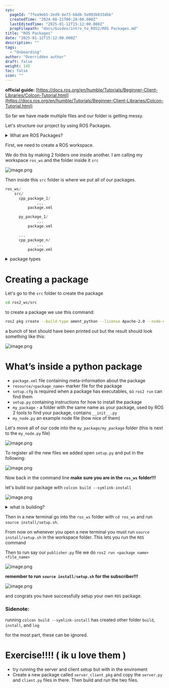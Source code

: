 ```yaml
---
sys:
  pageId: "7fea9eb5-2ed9-4e73-b6d6-5e093b833dbb"
  createdTime: "2024-08-21T00:28:00.000Z"
  lastEditedTime: "2025-01-12T15:12:00.000Z"
  propFilepath: "docs/Guides/intro_to_ROS2/ROS Packages.md"
title: "ROS Packages"
date: "2025-01-12T15:12:00.000Z"
description: ""
tags:
  - "Onboarding"
author: "Overridden author"
draft: false
weight: 145
toc: false
icon: ""
---
```


**official guide:** [https://docs.ros.org/en/humble/Tutorials/Beginner-Client-Libraries/Colcon-Tutorial.html](https://docs.ros.org/en/humble/Tutorials/Beginner-Client-Libraries/Colcon-Tutorial.html)

So far we have made multiple files and our folder is getting messy.

Let's structure our project by using ROS Packages.

<details>

<summary>What are ROS Packages?</summary>

ROS Packages are, as the name implies, packages of code that are highly sharable between ROS developers.

They consist of a folder, `package.xml` file, and source code

```python
      cpp_package_1/
		      ... imagine much code files here ..
          package.xml
```

</details>

First, we need to create a ROS workspace.

We do this by making 2 folders one inside another. I am calling my workspace `ros_ws` and the folder inside it `src`

![image.png](https://prod-files-secure.s3.us-west-2.amazonaws.com/d518164a-d88e-44d1-a4ee-3adb3bd8bce0/70706947-fd18-4537-a67b-e12946812d31/image.png?X-Amz-Algorithm=AWS4-HMAC-SHA256&X-Amz-Content-Sha256=UNSIGNED-PAYLOAD&X-Amz-Credential=ASIAZI2LB46643Y4ZNA6%2F20250424%2Fus-west-2%2Fs3%2Faws4_request&X-Amz-Date=20250424T090920Z&X-Amz-Expires=3600&X-Amz-Security-Token=IQoJb3JpZ2luX2VjEHkaCXVzLXdlc3QtMiJHMEUCIQDF27UYlGSWtn2sxXqFUzdE0EWufyISzdQeEqp9U%2BrwiwIgXhoZxaE9AyrHPfMoTzcSsC%2BXfSRNwrcucAaNa0SHoiAq%2FwMIERAAGgw2Mzc0MjMxODM4MDUiDL%2Ber7W4b%2BeOLgMuWCrcAySoEsBU8yQiSJ%2Bsw%2FPP9oVuA8SLDCGrQI0gk%2FICwfHB4KGGJsImiUTNxSrQ1iR1CUzgic%2BYhVRQAwAoqJYq2HN%2FGWNoAYZ1sLsnL3zfsIlPv42Q7CayYNY2WCHJjpkqTdDfWiZ9Pz%2ByJan2mJVJv%2ByzMKYRzhqcMN8lSTqCetBqKpqWgw9Zq4LgrHxCilAQDxjxhnQYxu5XLv%2FEQ%2F3Tb5N28xHTXxYygCg5Tov2jOvx40prZGSWKPE%2BGc7QX7s78Qjqj2FpbasiHxw%2BsYvg8seJ3zIpQQvDtdAPqLhFwuADEhBkQY%2FHR4hcvBFUgBCWQlZdY2dkObt1S3b6ypwL2KQYxsYLOPmW1vbVDuHK%2FWIUaanOnp8Qs%2F4l8wHCnJcFUDU%2BY9%2BPxU7uqJ3h%2BVRL32q2qZnWLAkTDwGQZaUFEr4W46KVObtseOwbGhqOoPK%2B6ti47zcIuQ5rTRFK%2Bq4oODkNwd54QZMP9lqqkX%2BT8TDEr5tDjbpWCbw3qch1CYbws%2B5LvXV9RnqKSvQ%2B3zBO0eoAawbtwt5pgWR8unPZvz8KLTdVRyF6KS1JvWIOVLBTCqdZ16aP5y1DHUUCb34GQw%2B4YMmunDLHer9BSAKhSW9V4P3lbg5%2BJ4TvNbfFMLvop8AGOqUBJqlPa8DJGZUWfMaxWYIbY37VN05xCCJTCaZfRKYnARRu8d2czGJ2BmquW2LoCS7%2FYgGNDhme42n%2Ffzqs7tOLR1D5R91ztM1WpDjX2Qd4Bj6Pa0Rng1nQF44Yo2JK0upjFdVWoHLNFFejmAQ4OGYrBChpSqRT9rbP8V46juS1rC0RDcoRc7tpNCQmta2FvDHXRFzYUEv641mK4pzLszfv%2Bcm0lH43&X-Amz-Signature=0a590abb023dd4891a195ea7f6ee42c94463a11613fb2211e3d7defbee69c98c&X-Amz-SignedHeaders=host&x-id=GetObject)

Then inside this `src` folder is where we put all of our packages.

```python
ros_ws/
    src/
      cpp_package_1/
		      ...
          package.xml

      py_package_1/
		      ...
          package.xml

      ...
      cpp_package_n/
		      ...
          package.xml

```

<details>

<summary>package types</summary>

packages can be either `C++` or python.

the intern file structure is different for each but for this guide we will stick to creating python packages

</details>

# Creating a package

Let's go to the `src` folder to create the package

```bash
cd ros2_ws/src
```

to create a package we use this command:

```bash
ros2 pkg create --build-type ament_python --license Apache-2.0 --node-name my_node my_package
```

a bunch of text should have been printed out but the result should look something like this:

![image.png](https://prod-files-secure.s3.us-west-2.amazonaws.com/d518164a-d88e-44d1-a4ee-3adb3bd8bce0/e6cf1e3f-8512-4a3e-b131-079f800bf3e8/image.png?X-Amz-Algorithm=AWS4-HMAC-SHA256&X-Amz-Content-Sha256=UNSIGNED-PAYLOAD&X-Amz-Credential=ASIAZI2LB46643Y4ZNA6%2F20250424%2Fus-west-2%2Fs3%2Faws4_request&X-Amz-Date=20250424T090920Z&X-Amz-Expires=3600&X-Amz-Security-Token=IQoJb3JpZ2luX2VjEHkaCXVzLXdlc3QtMiJHMEUCIQDF27UYlGSWtn2sxXqFUzdE0EWufyISzdQeEqp9U%2BrwiwIgXhoZxaE9AyrHPfMoTzcSsC%2BXfSRNwrcucAaNa0SHoiAq%2FwMIERAAGgw2Mzc0MjMxODM4MDUiDL%2Ber7W4b%2BeOLgMuWCrcAySoEsBU8yQiSJ%2Bsw%2FPP9oVuA8SLDCGrQI0gk%2FICwfHB4KGGJsImiUTNxSrQ1iR1CUzgic%2BYhVRQAwAoqJYq2HN%2FGWNoAYZ1sLsnL3zfsIlPv42Q7CayYNY2WCHJjpkqTdDfWiZ9Pz%2ByJan2mJVJv%2ByzMKYRzhqcMN8lSTqCetBqKpqWgw9Zq4LgrHxCilAQDxjxhnQYxu5XLv%2FEQ%2F3Tb5N28xHTXxYygCg5Tov2jOvx40prZGSWKPE%2BGc7QX7s78Qjqj2FpbasiHxw%2BsYvg8seJ3zIpQQvDtdAPqLhFwuADEhBkQY%2FHR4hcvBFUgBCWQlZdY2dkObt1S3b6ypwL2KQYxsYLOPmW1vbVDuHK%2FWIUaanOnp8Qs%2F4l8wHCnJcFUDU%2BY9%2BPxU7uqJ3h%2BVRL32q2qZnWLAkTDwGQZaUFEr4W46KVObtseOwbGhqOoPK%2B6ti47zcIuQ5rTRFK%2Bq4oODkNwd54QZMP9lqqkX%2BT8TDEr5tDjbpWCbw3qch1CYbws%2B5LvXV9RnqKSvQ%2B3zBO0eoAawbtwt5pgWR8unPZvz8KLTdVRyF6KS1JvWIOVLBTCqdZ16aP5y1DHUUCb34GQw%2B4YMmunDLHer9BSAKhSW9V4P3lbg5%2BJ4TvNbfFMLvop8AGOqUBJqlPa8DJGZUWfMaxWYIbY37VN05xCCJTCaZfRKYnARRu8d2czGJ2BmquW2LoCS7%2FYgGNDhme42n%2Ffzqs7tOLR1D5R91ztM1WpDjX2Qd4Bj6Pa0Rng1nQF44Yo2JK0upjFdVWoHLNFFejmAQ4OGYrBChpSqRT9rbP8V46juS1rC0RDcoRc7tpNCQmta2FvDHXRFzYUEv641mK4pzLszfv%2Bcm0lH43&X-Amz-Signature=38efc1dfc4fe88a71eeef0001939f620ec9b8c7467f63f98f3b8755931031221&X-Amz-SignedHeaders=host&x-id=GetObject)

# What’s inside a python package

- `package.xml` file containing meta-information about the package
- `resource/<package_name>` marker file for the package
- `setup.cfg` is required when a package has executables, so `ros2 run` can find them
- `setup.py` containing instructions for how to install the package
- `my_package` - a folder with the same name as your package, used by ROS 2 tools to find your package, contains `__init__.py`
- `my_node.py` an example node file (how nice of them)

Let's move all of our code into the `my_package/my_package` folder (this is next to the `my_node.py` file)

![image.png](https://prod-files-secure.s3.us-west-2.amazonaws.com/d518164a-d88e-44d1-a4ee-3adb3bd8bce0/9ce58f11-0da9-4d3e-b86d-506a9685d378/image.png?X-Amz-Algorithm=AWS4-HMAC-SHA256&X-Amz-Content-Sha256=UNSIGNED-PAYLOAD&X-Amz-Credential=ASIAZI2LB46643Y4ZNA6%2F20250424%2Fus-west-2%2Fs3%2Faws4_request&X-Amz-Date=20250424T090920Z&X-Amz-Expires=3600&X-Amz-Security-Token=IQoJb3JpZ2luX2VjEHkaCXVzLXdlc3QtMiJHMEUCIQDF27UYlGSWtn2sxXqFUzdE0EWufyISzdQeEqp9U%2BrwiwIgXhoZxaE9AyrHPfMoTzcSsC%2BXfSRNwrcucAaNa0SHoiAq%2FwMIERAAGgw2Mzc0MjMxODM4MDUiDL%2Ber7W4b%2BeOLgMuWCrcAySoEsBU8yQiSJ%2Bsw%2FPP9oVuA8SLDCGrQI0gk%2FICwfHB4KGGJsImiUTNxSrQ1iR1CUzgic%2BYhVRQAwAoqJYq2HN%2FGWNoAYZ1sLsnL3zfsIlPv42Q7CayYNY2WCHJjpkqTdDfWiZ9Pz%2ByJan2mJVJv%2ByzMKYRzhqcMN8lSTqCetBqKpqWgw9Zq4LgrHxCilAQDxjxhnQYxu5XLv%2FEQ%2F3Tb5N28xHTXxYygCg5Tov2jOvx40prZGSWKPE%2BGc7QX7s78Qjqj2FpbasiHxw%2BsYvg8seJ3zIpQQvDtdAPqLhFwuADEhBkQY%2FHR4hcvBFUgBCWQlZdY2dkObt1S3b6ypwL2KQYxsYLOPmW1vbVDuHK%2FWIUaanOnp8Qs%2F4l8wHCnJcFUDU%2BY9%2BPxU7uqJ3h%2BVRL32q2qZnWLAkTDwGQZaUFEr4W46KVObtseOwbGhqOoPK%2B6ti47zcIuQ5rTRFK%2Bq4oODkNwd54QZMP9lqqkX%2BT8TDEr5tDjbpWCbw3qch1CYbws%2B5LvXV9RnqKSvQ%2B3zBO0eoAawbtwt5pgWR8unPZvz8KLTdVRyF6KS1JvWIOVLBTCqdZ16aP5y1DHUUCb34GQw%2B4YMmunDLHer9BSAKhSW9V4P3lbg5%2BJ4TvNbfFMLvop8AGOqUBJqlPa8DJGZUWfMaxWYIbY37VN05xCCJTCaZfRKYnARRu8d2czGJ2BmquW2LoCS7%2FYgGNDhme42n%2Ffzqs7tOLR1D5R91ztM1WpDjX2Qd4Bj6Pa0Rng1nQF44Yo2JK0upjFdVWoHLNFFejmAQ4OGYrBChpSqRT9rbP8V46juS1rC0RDcoRc7tpNCQmta2FvDHXRFzYUEv641mK4pzLszfv%2Bcm0lH43&X-Amz-Signature=1a03285c4dc64026928f6abce3cf1a9061bd00fe8cc0d58ffeeb27e203bc2638&X-Amz-SignedHeaders=host&x-id=GetObject)

To register all the new files we added open `setup.py` and put in the following:

![image.png](https://prod-files-secure.s3.us-west-2.amazonaws.com/d518164a-d88e-44d1-a4ee-3adb3bd8bce0/1cd7c262-4cae-4496-9d75-c178537d24a2/image.png?X-Amz-Algorithm=AWS4-HMAC-SHA256&X-Amz-Content-Sha256=UNSIGNED-PAYLOAD&X-Amz-Credential=ASIAZI2LB46643Y4ZNA6%2F20250424%2Fus-west-2%2Fs3%2Faws4_request&X-Amz-Date=20250424T090920Z&X-Amz-Expires=3600&X-Amz-Security-Token=IQoJb3JpZ2luX2VjEHkaCXVzLXdlc3QtMiJHMEUCIQDF27UYlGSWtn2sxXqFUzdE0EWufyISzdQeEqp9U%2BrwiwIgXhoZxaE9AyrHPfMoTzcSsC%2BXfSRNwrcucAaNa0SHoiAq%2FwMIERAAGgw2Mzc0MjMxODM4MDUiDL%2Ber7W4b%2BeOLgMuWCrcAySoEsBU8yQiSJ%2Bsw%2FPP9oVuA8SLDCGrQI0gk%2FICwfHB4KGGJsImiUTNxSrQ1iR1CUzgic%2BYhVRQAwAoqJYq2HN%2FGWNoAYZ1sLsnL3zfsIlPv42Q7CayYNY2WCHJjpkqTdDfWiZ9Pz%2ByJan2mJVJv%2ByzMKYRzhqcMN8lSTqCetBqKpqWgw9Zq4LgrHxCilAQDxjxhnQYxu5XLv%2FEQ%2F3Tb5N28xHTXxYygCg5Tov2jOvx40prZGSWKPE%2BGc7QX7s78Qjqj2FpbasiHxw%2BsYvg8seJ3zIpQQvDtdAPqLhFwuADEhBkQY%2FHR4hcvBFUgBCWQlZdY2dkObt1S3b6ypwL2KQYxsYLOPmW1vbVDuHK%2FWIUaanOnp8Qs%2F4l8wHCnJcFUDU%2BY9%2BPxU7uqJ3h%2BVRL32q2qZnWLAkTDwGQZaUFEr4W46KVObtseOwbGhqOoPK%2B6ti47zcIuQ5rTRFK%2Bq4oODkNwd54QZMP9lqqkX%2BT8TDEr5tDjbpWCbw3qch1CYbws%2B5LvXV9RnqKSvQ%2B3zBO0eoAawbtwt5pgWR8unPZvz8KLTdVRyF6KS1JvWIOVLBTCqdZ16aP5y1DHUUCb34GQw%2B4YMmunDLHer9BSAKhSW9V4P3lbg5%2BJ4TvNbfFMLvop8AGOqUBJqlPa8DJGZUWfMaxWYIbY37VN05xCCJTCaZfRKYnARRu8d2czGJ2BmquW2LoCS7%2FYgGNDhme42n%2Ffzqs7tOLR1D5R91ztM1WpDjX2Qd4Bj6Pa0Rng1nQF44Yo2JK0upjFdVWoHLNFFejmAQ4OGYrBChpSqRT9rbP8V46juS1rC0RDcoRc7tpNCQmta2FvDHXRFzYUEv641mK4pzLszfv%2Bcm0lH43&X-Amz-Signature=2f04dd2e7bf577ac32ad90608408174acc763a77b6f7f4bac867936dbc355b3a&X-Amz-SignedHeaders=host&x-id=GetObject)

Now back in the command line **make sure you are in the** **`ros_ws`** **folder!!!**

let's build our package with `colcon build --symlink-install`

![image.png](https://prod-files-secure.s3.us-west-2.amazonaws.com/d518164a-d88e-44d1-a4ee-3adb3bd8bce0/2f2a0d27-b173-48fd-b189-5f5c0ce65619/image.png?X-Amz-Algorithm=AWS4-HMAC-SHA256&X-Amz-Content-Sha256=UNSIGNED-PAYLOAD&X-Amz-Credential=ASIAZI2LB46643Y4ZNA6%2F20250424%2Fus-west-2%2Fs3%2Faws4_request&X-Amz-Date=20250424T090920Z&X-Amz-Expires=3600&X-Amz-Security-Token=IQoJb3JpZ2luX2VjEHkaCXVzLXdlc3QtMiJHMEUCIQDF27UYlGSWtn2sxXqFUzdE0EWufyISzdQeEqp9U%2BrwiwIgXhoZxaE9AyrHPfMoTzcSsC%2BXfSRNwrcucAaNa0SHoiAq%2FwMIERAAGgw2Mzc0MjMxODM4MDUiDL%2Ber7W4b%2BeOLgMuWCrcAySoEsBU8yQiSJ%2Bsw%2FPP9oVuA8SLDCGrQI0gk%2FICwfHB4KGGJsImiUTNxSrQ1iR1CUzgic%2BYhVRQAwAoqJYq2HN%2FGWNoAYZ1sLsnL3zfsIlPv42Q7CayYNY2WCHJjpkqTdDfWiZ9Pz%2ByJan2mJVJv%2ByzMKYRzhqcMN8lSTqCetBqKpqWgw9Zq4LgrHxCilAQDxjxhnQYxu5XLv%2FEQ%2F3Tb5N28xHTXxYygCg5Tov2jOvx40prZGSWKPE%2BGc7QX7s78Qjqj2FpbasiHxw%2BsYvg8seJ3zIpQQvDtdAPqLhFwuADEhBkQY%2FHR4hcvBFUgBCWQlZdY2dkObt1S3b6ypwL2KQYxsYLOPmW1vbVDuHK%2FWIUaanOnp8Qs%2F4l8wHCnJcFUDU%2BY9%2BPxU7uqJ3h%2BVRL32q2qZnWLAkTDwGQZaUFEr4W46KVObtseOwbGhqOoPK%2B6ti47zcIuQ5rTRFK%2Bq4oODkNwd54QZMP9lqqkX%2BT8TDEr5tDjbpWCbw3qch1CYbws%2B5LvXV9RnqKSvQ%2B3zBO0eoAawbtwt5pgWR8unPZvz8KLTdVRyF6KS1JvWIOVLBTCqdZ16aP5y1DHUUCb34GQw%2B4YMmunDLHer9BSAKhSW9V4P3lbg5%2BJ4TvNbfFMLvop8AGOqUBJqlPa8DJGZUWfMaxWYIbY37VN05xCCJTCaZfRKYnARRu8d2czGJ2BmquW2LoCS7%2FYgGNDhme42n%2Ffzqs7tOLR1D5R91ztM1WpDjX2Qd4Bj6Pa0Rng1nQF44Yo2JK0upjFdVWoHLNFFejmAQ4OGYrBChpSqRT9rbP8V46juS1rC0RDcoRc7tpNCQmta2FvDHXRFzYUEv641mK4pzLszfv%2Bcm0lH43&X-Amz-Signature=3bdbcf0db0aa40b92a5d467e9ae9a4d6e275d0b0bd0d5c16b0217de13e7e9f95&X-Amz-SignedHeaders=host&x-id=GetObject)

<details>

<summary>what is building?</summary>

if you are a CS major at Rose-Hulman you will learn the answer to this in CSSE132

but TLDR; is it combines all the code files into one program that can be run easily 

</details>

Then in a new terminal go into the `ros_ws` folder with `cd ros_ws` and run `source install/setup.sh`. 

From now on whenever you open a new terminal you must run `source install/setup.sh` in the workspace folder. This lets you run the `ROS` command

Then to run say our `publisher.py` file we do `ros2 run <package name> <file_name>`

![image.png](https://prod-files-secure.s3.us-west-2.amazonaws.com/d518164a-d88e-44d1-a4ee-3adb3bd8bce0/4f4b1219-3a44-4632-aa0a-ce3471699f59/image.png?X-Amz-Algorithm=AWS4-HMAC-SHA256&X-Amz-Content-Sha256=UNSIGNED-PAYLOAD&X-Amz-Credential=ASIAZI2LB46643Y4ZNA6%2F20250424%2Fus-west-2%2Fs3%2Faws4_request&X-Amz-Date=20250424T090920Z&X-Amz-Expires=3600&X-Amz-Security-Token=IQoJb3JpZ2luX2VjEHkaCXVzLXdlc3QtMiJHMEUCIQDF27UYlGSWtn2sxXqFUzdE0EWufyISzdQeEqp9U%2BrwiwIgXhoZxaE9AyrHPfMoTzcSsC%2BXfSRNwrcucAaNa0SHoiAq%2FwMIERAAGgw2Mzc0MjMxODM4MDUiDL%2Ber7W4b%2BeOLgMuWCrcAySoEsBU8yQiSJ%2Bsw%2FPP9oVuA8SLDCGrQI0gk%2FICwfHB4KGGJsImiUTNxSrQ1iR1CUzgic%2BYhVRQAwAoqJYq2HN%2FGWNoAYZ1sLsnL3zfsIlPv42Q7CayYNY2WCHJjpkqTdDfWiZ9Pz%2ByJan2mJVJv%2ByzMKYRzhqcMN8lSTqCetBqKpqWgw9Zq4LgrHxCilAQDxjxhnQYxu5XLv%2FEQ%2F3Tb5N28xHTXxYygCg5Tov2jOvx40prZGSWKPE%2BGc7QX7s78Qjqj2FpbasiHxw%2BsYvg8seJ3zIpQQvDtdAPqLhFwuADEhBkQY%2FHR4hcvBFUgBCWQlZdY2dkObt1S3b6ypwL2KQYxsYLOPmW1vbVDuHK%2FWIUaanOnp8Qs%2F4l8wHCnJcFUDU%2BY9%2BPxU7uqJ3h%2BVRL32q2qZnWLAkTDwGQZaUFEr4W46KVObtseOwbGhqOoPK%2B6ti47zcIuQ5rTRFK%2Bq4oODkNwd54QZMP9lqqkX%2BT8TDEr5tDjbpWCbw3qch1CYbws%2B5LvXV9RnqKSvQ%2B3zBO0eoAawbtwt5pgWR8unPZvz8KLTdVRyF6KS1JvWIOVLBTCqdZ16aP5y1DHUUCb34GQw%2B4YMmunDLHer9BSAKhSW9V4P3lbg5%2BJ4TvNbfFMLvop8AGOqUBJqlPa8DJGZUWfMaxWYIbY37VN05xCCJTCaZfRKYnARRu8d2czGJ2BmquW2LoCS7%2FYgGNDhme42n%2Ffzqs7tOLR1D5R91ztM1WpDjX2Qd4Bj6Pa0Rng1nQF44Yo2JK0upjFdVWoHLNFFejmAQ4OGYrBChpSqRT9rbP8V46juS1rC0RDcoRc7tpNCQmta2FvDHXRFzYUEv641mK4pzLszfv%2Bcm0lH43&X-Amz-Signature=a949e3de35bc669080480698de635a9dd7deaf66ce18057f27f4308c04c851d4&X-Amz-SignedHeaders=host&x-id=GetObject)

**remember to run** **`source install/setup.sh`** **for the subscriber!!!**

![image.png](https://prod-files-secure.s3.us-west-2.amazonaws.com/d518164a-d88e-44d1-a4ee-3adb3bd8bce0/02121119-dad4-49ec-8356-c956108b4243/image.png?X-Amz-Algorithm=AWS4-HMAC-SHA256&X-Amz-Content-Sha256=UNSIGNED-PAYLOAD&X-Amz-Credential=ASIAZI2LB46643Y4ZNA6%2F20250424%2Fus-west-2%2Fs3%2Faws4_request&X-Amz-Date=20250424T090920Z&X-Amz-Expires=3600&X-Amz-Security-Token=IQoJb3JpZ2luX2VjEHkaCXVzLXdlc3QtMiJHMEUCIQDF27UYlGSWtn2sxXqFUzdE0EWufyISzdQeEqp9U%2BrwiwIgXhoZxaE9AyrHPfMoTzcSsC%2BXfSRNwrcucAaNa0SHoiAq%2FwMIERAAGgw2Mzc0MjMxODM4MDUiDL%2Ber7W4b%2BeOLgMuWCrcAySoEsBU8yQiSJ%2Bsw%2FPP9oVuA8SLDCGrQI0gk%2FICwfHB4KGGJsImiUTNxSrQ1iR1CUzgic%2BYhVRQAwAoqJYq2HN%2FGWNoAYZ1sLsnL3zfsIlPv42Q7CayYNY2WCHJjpkqTdDfWiZ9Pz%2ByJan2mJVJv%2ByzMKYRzhqcMN8lSTqCetBqKpqWgw9Zq4LgrHxCilAQDxjxhnQYxu5XLv%2FEQ%2F3Tb5N28xHTXxYygCg5Tov2jOvx40prZGSWKPE%2BGc7QX7s78Qjqj2FpbasiHxw%2BsYvg8seJ3zIpQQvDtdAPqLhFwuADEhBkQY%2FHR4hcvBFUgBCWQlZdY2dkObt1S3b6ypwL2KQYxsYLOPmW1vbVDuHK%2FWIUaanOnp8Qs%2F4l8wHCnJcFUDU%2BY9%2BPxU7uqJ3h%2BVRL32q2qZnWLAkTDwGQZaUFEr4W46KVObtseOwbGhqOoPK%2B6ti47zcIuQ5rTRFK%2Bq4oODkNwd54QZMP9lqqkX%2BT8TDEr5tDjbpWCbw3qch1CYbws%2B5LvXV9RnqKSvQ%2B3zBO0eoAawbtwt5pgWR8unPZvz8KLTdVRyF6KS1JvWIOVLBTCqdZ16aP5y1DHUUCb34GQw%2B4YMmunDLHer9BSAKhSW9V4P3lbg5%2BJ4TvNbfFMLvop8AGOqUBJqlPa8DJGZUWfMaxWYIbY37VN05xCCJTCaZfRKYnARRu8d2czGJ2BmquW2LoCS7%2FYgGNDhme42n%2Ffzqs7tOLR1D5R91ztM1WpDjX2Qd4Bj6Pa0Rng1nQF44Yo2JK0upjFdVWoHLNFFejmAQ4OGYrBChpSqRT9rbP8V46juS1rC0RDcoRc7tpNCQmta2FvDHXRFzYUEv641mK4pzLszfv%2Bcm0lH43&X-Amz-Signature=626494c88ebd5528c49662a9a463407b2d7428ed987f9e1e32440f0f611a4a67&X-Amz-SignedHeaders=host&x-id=GetObject)

and congrats you have successfully setup your own `ROS` package.

### Sidenote:

running `colcon build --symlink-install` has created other folder `build`, `install`, and `log`

for the most part, these can be ignored.

# Exercise!!!! ( ik u love them )

- try running the server and client setup but with in the enviroment
- Create a new package called `server_client_pkg` and copy the `server.py` and `client.py` files in there. Then build and run the two files.
